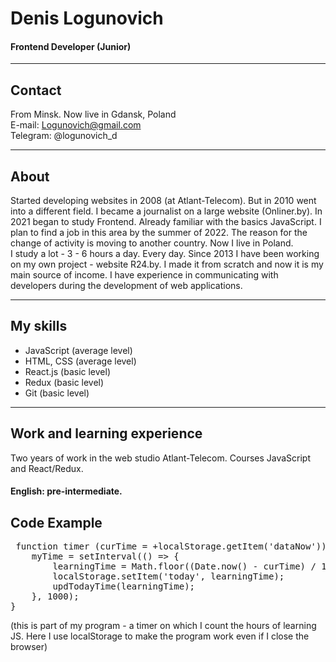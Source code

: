 # Denis Logunovich #
#### Frontend Developer (Junior) ####

***

## Contact ## 
From Minsk. Now live in Gdansk, Poland  
E-mail: Logunovich@gmail.com  
Telegram: @logunovich_d

***

## About ##
Started developing websites in 2008 (at Atlant-Telecom). But in 2010 went into a different field. I became a journalist on a large website (Onliner.by). In 2021 began to study Frontend. Already familiar with the basics JavaScript. I plan to find a job in this area by the summer of 2022. The reason for the change of activity is moving to another country. Now I live in Poland.  
I study a lot - 3 - 6 hours a day. Every day. Since 2013 I have been working on my own project - website R24.by. I made it from scratch and now it is my main source of income. I have experience in communicating with developers during the development of web applications.

***

## My skills ##
* JavaScript (average level)
* HTML, CSS (average level)
* React.js (basic level)
* Redux (basic level)
* Git (basic level)

***

## Work and learning experience ##
Two years of work in the web studio Atlant-Telecom. Courses JavaScript and React/Redux.  
#### English: pre-intermediate. #### 

## Code Example ## 

<pre> function timer (curTime = +localStorage.getItem('dataNow')) {  
    myTime = setInterval(() => {  
        learningTime = Math.floor((Date.now() - curTime) / 1000) + oldTime;  
        localStorage.setItem('today', learningTime);  
        updTodayTime(learningTime);  
    }, 1000);  
} </pre>

(this is part of my program - a timer on which I count the hours of learning JS. Here I use localStorage to make the program work even if I close the browser)